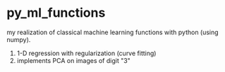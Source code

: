 py_ml_functions
===============

my realization of classical machine learning functions with python (using numpy).

1. 1-D regression with regularization (curve fitting)
2. implements PCA on images of digit "3"